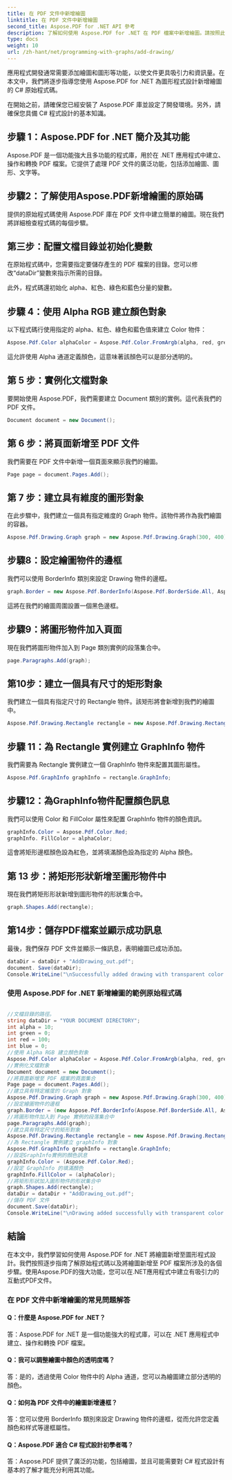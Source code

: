 ```yaml
---
title: 在 PDF 文件中新增繪圖
linktitle: 在 PDF 文件中新增繪圖
second_title: Aspose.PDF for .NET API 參考
description: 了解如何使用 Aspose.PDF for .NET 在 PDF 檔案中新增繪圖。請按照此逐步指南建立具有繪圖功能的有吸引力的 PDF 文件。
type: docs
weight: 10
url: /zh-hant/net/programming-with-graphs/add-drawing/
---
```

應用程式開發通常需要添加繪圖和圖形等功能，以使文件更具吸引力和資訊量。在本文中，我們將逐步指導您使用 Aspose.PDF for .NET 為圖形程式設計新增繪圖的 C# 原始程式碼。

在開始之前，請確保您已經安裝了 Aspose.PDF 庫並設定了開發環境。另外，請確保您具備 C# 程式設計的基本知識。

## 步驟 1：Aspose.PDF for .NET 簡介及其功能

Aspose.PDF 是一個功能強大且多功能的程式庫，用於在 .NET 應用程式中建立、操作和轉換 PDF 檔案。它提供了處理 PDF 文件的廣泛功能，包括添加繪圖、圖形、文字等。

## 步驟2：了解使用Aspose.PDF新增繪圖的原始碼

提供的原始程式碼使用 Aspose.PDF 庫在 PDF 文件中建立簡單的繪圖。現在我們將詳細檢查程式碼的每個步驟。

## 第三步：配置文檔目錄並初始化變數

在原始程式碼中，您需要指定要儲存產生的 PDF 檔案的目錄。您可以修改“dataDir”變數來指示所需的目錄。

此外，程式碼還初始化 alpha、紅色、綠色和藍色分量的變數。

## 步驟 4：使用 Alpha RGB 建立顏色對象

以下程式碼行使用指定的 alpha、紅色、綠色和藍色值來建立 Color 物件：

```csharp
Aspose.Pdf.Color alphaColor = Aspose.Pdf.Color.FromArgb(alpha, red, green, blue);
```

這允許使用 Alpha 通道定義顏色，這意味著該顏色可以是部分透明的。

## 第 5 步：實例化文檔對象

要開始使用 Aspose.PDF，我們需要建立 Document 類別的實例。這代表我們的 PDF 文件。

```csharp
Document document = new Document();
```

## 第 6 步：將頁面新增至 PDF 文件

我們需要在 PDF 文件中新增一個頁面來顯示我們的繪圖。

```csharp
Page page = document.Pages.Add();
```

## 第 7 步：建立具有維度的圖形對象

在此步驟中，我們建立一個具有指定維度的 Graph 物件。該物件將作為我們繪圖的容器。

```csharp
Aspose.Pdf.Drawing.Graph graph = new Aspose.Pdf.Drawing.Graph(300, 400);
```

## 步驟8：設定繪圖物件的邊框

我們可以使用 BorderInfo 類別來設定 Drawing 物件的邊框。

```csharp
graph.Border = new Aspose.Pdf.BorderInfo(Aspose.Pdf.BorderSide.All, Aspose.Pdf.Color.Black);
```

這將在我們的繪圖周圍設置一個黑色邊框。

## 步驟9：將圖形物件加入頁面

現在我們將圖形物件加入到 Page 類別實例的段落集合中。

```csharp
page.Paragraphs.Add(graph);
```

## 第10步：建立一個具有尺寸的矩形對象

我們建立一個具有指定尺寸的 Rectangle 物件。該矩形將會新增到我們的繪圖中。

```csharp
Aspose.Pdf.Drawing.Rectangle rectangle = new Aspose.Pdf.Drawing.Rectangle(0, 0, 100, 50);
```

## 步驟 11：為 Rectangle 實例建立 GraphInfo 物件

我們需要為 Rectangle 實例建立一個 GraphInfo 物件來配置其圖形屬性。

```csharp
Aspose.Pdf.GraphInfo graphInfo = rectangle.GraphInfo;
```

## 步驟12：為GraphInfo物件配置顏色訊息

我們可以使用 Color 和 FillColor 屬性來配置 GraphInfo 物件的顏色資訊。

```csharp
graphInfo.Color = Aspose.Pdf.Color.Red;
graphInfo. FillColor = alphaColor;
```

這會將矩形邊框顏色設為紅色，並將填滿顏色設為指定的 Alpha 顏色。

## 第 13 步：將矩形形狀新增至圖形物件中

現在我們將矩形形狀新增到圖形物件的形狀集合中。

```csharp
graph.Shapes.Add(rectangle);
```
## 第14步：儲存PDF檔案並顯示成功訊息

最後，我們保存 PDF 文件並顯示一條訊息，表明繪圖已成功添加。

```csharp
dataDir = dataDir + "AddDrawing_out.pdf";
document. Save(dataDir);
Console.WriteLine("\nSuccessfully added drawing with transparent color.\nFile saved to location: " + dataDir);
```

### 使用 Aspose.PDF for .NET 新增繪圖的範例原始程式碼 

```csharp

//文檔目錄的路徑。
string dataDir = "YOUR DOCUMENT DIRECTORY";
int alpha = 10;
int green = 0;
int red = 100;
int blue = 0;
//使用 Alpha RGB 建立顏色對象
Aspose.Pdf.Color alphaColor = Aspose.Pdf.Color.FromArgb(alpha, red, green, blue); //提供alpha通道
//實例化文檔對象
Document document = new Document();
//將頁面新增至 PDF 檔案的頁面集合
Page page = document.Pages.Add();
//建立具有特定維度的 Graph 對象
Aspose.Pdf.Drawing.Graph graph = new Aspose.Pdf.Drawing.Graph(300, 400);
//設定繪圖物件的邊框
graph.Border = (new Aspose.Pdf.BorderInfo(Aspose.Pdf.BorderSide.All, Aspose.Pdf.Color.Black));
//將圖形物件加入到 Page 實例的段落集合中
page.Paragraphs.Add(graph);
//建立具有特定尺寸的矩形對象
Aspose.Pdf.Drawing.Rectangle rectangle = new Aspose.Pdf.Drawing.Rectangle(0, 0, 100, 50);
//為 Rectangle 實例建立 graphInfo 對象
Aspose.Pdf.GraphInfo graphInfo = rectangle.GraphInfo;
//設定GraphInfo實例的顏色訊息
graphInfo.Color = (Aspose.Pdf.Color.Red);
//設定 GraphInfo 的填滿顏色
graphInfo.FillColor = (alphaColor);
//將矩形形狀加入圖形物件的形狀集合中
graph.Shapes.Add(rectangle);
dataDir = dataDir + "AddDrawing_out.pdf";
//儲存 PDF 文件
document.Save(dataDir);
Console.WriteLine("\nDrawing added successfully with transparent color.\nFile saved at " + dataDir);            

```

## 結論

在本文中，我們學習如何使用 Aspose.PDF for .NET 將繪圖新增至圖形程式設計。我們按照逐步指南了解原始程式碼以及將繪圖新增至 PDF 檔案所涉及的各個步驟。使用Aspose.PDF的強大功能，您可以在.NET應用程式中建立有吸引力的互動式PDF文件。


### 在 PDF 文件中新增繪圖的常見問題解答

#### Q：什麼是 Aspose.PDF for .NET？

答：Aspose.PDF for .NET 是一個功能強大的程式庫，可以在 .NET 應用程式中建立、操作和轉換 PDF 檔案。

#### Q：我可以調整繪圖中顏色的透明度嗎？

答：是的，透過使用 Color 物件中的 Alpha 通道，您可以為繪圖建立部分透明的顏色。

#### Q：如何為 PDF 文件中的繪圖新增邊框？

答：您可以使用 BorderInfo 類別來設定 Drawing 物件的邊框，從而允許您定義顏色和样式等邊框屬性。

#### Q：Aspose.PDF 適合 C# 程式設計初學者嗎？

答：Aspose.PDF 提供了廣泛的功能，包括繪圖，並且可能需要對 C# 程式設計有基本的了解才能充分利用其功能。